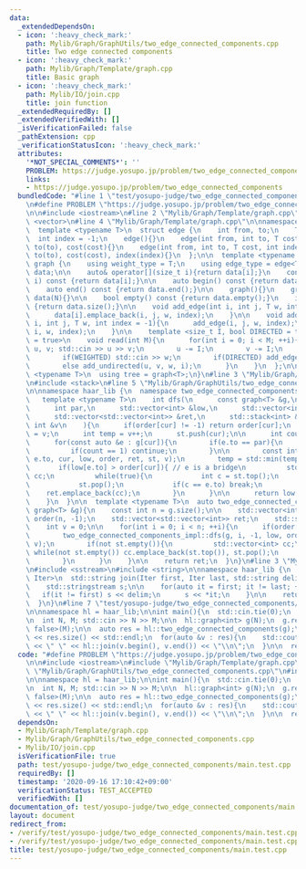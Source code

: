 ```yaml
---
data:
  _extendedDependsOn:
  - icon: ':heavy_check_mark:'
    path: Mylib/Graph/GraphUtils/two_edge_connected_components.cpp
    title: Two edge connected components
  - icon: ':heavy_check_mark:'
    path: Mylib/Graph/Template/graph.cpp
    title: Basic graph
  - icon: ':heavy_check_mark:'
    path: Mylib/IO/join.cpp
    title: join function
  _extendedRequiredBy: []
  _extendedVerifiedWith: []
  _isVerificationFailed: false
  _pathExtension: cpp
  _verificationStatusIcon: ':heavy_check_mark:'
  attributes:
    '*NOT_SPECIAL_COMMENTS*': ''
    PROBLEM: https://judge.yosupo.jp/problem/two_edge_connected_components
    links:
    - https://judge.yosupo.jp/problem/two_edge_connected_components
  bundledCode: "#line 1 \"test/yosupo-judge/two_edge_connected_components/main.test.cpp\"\
    \n#define PROBLEM \"https://judge.yosupo.jp/problem/two_edge_connected_components\"\
    \n\n#include <iostream>\n#line 2 \"Mylib/Graph/Template/graph.cpp\"\n#include\
    \ <vector>\n#line 4 \"Mylib/Graph/Template/graph.cpp\"\n\nnamespace haar_lib {\n\
    \  template <typename T>\n  struct edge {\n    int from, to;\n    T cost;\n  \
    \  int index = -1;\n    edge(){}\n    edge(int from, int to, T cost): from(from),\
    \ to(to), cost(cost){}\n    edge(int from, int to, T cost, int index): from(from),\
    \ to(to), cost(cost), index(index){}\n  };\n\n  template <typename T>\n  struct\
    \ graph {\n    using weight_type = T;\n    using edge_type = edge<T>;\n\n    std::vector<std::vector<edge<T>>>\
    \ data;\n\n    auto& operator[](size_t i){return data[i];}\n    const auto& operator[](size_t\
    \ i) const {return data[i];}\n\n    auto begin() const {return data.begin();}\n\
    \    auto end() const {return data.end();}\n\n    graph(){}\n    graph(int N):\
    \ data(N){}\n\n    bool empty() const {return data.empty();}\n    int size() const\
    \ {return data.size();}\n\n    void add_edge(int i, int j, T w, int index = -1){\n\
    \      data[i].emplace_back(i, j, w, index);\n    }\n\n    void add_undirected(int\
    \ i, int j, T w, int index = -1){\n      add_edge(i, j, w, index);\n      add_edge(j,\
    \ i, w, index);\n    }\n\n    template <size_t I, bool DIRECTED = true, bool WEIGHTED\
    \ = true>\n    void read(int M){\n      for(int i = 0; i < M; ++i){\n        int\
    \ u, v; std::cin >> u >> v;\n        u -= I;\n        v -= I;\n        T w = 1;\n\
    \        if(WEIGHTED) std::cin >> w;\n        if(DIRECTED) add_edge(u, v, w, i);\n\
    \        else add_undirected(u, v, w, i);\n      }\n    }\n  };\n\n  template\
    \ <typename T>\n  using tree = graph<T>;\n}\n#line 3 \"Mylib/Graph/GraphUtils/two_edge_connected_components.cpp\"\
    \n#include <stack>\n#line 5 \"Mylib/Graph/GraphUtils/two_edge_connected_components.cpp\"\
    \n\nnamespace haar_lib {\n  namespace two_edge_connected_components_impl {\n \
    \   template <typename T>\n    int dfs(\n      const graph<T> &g,\n      int cur,\n\
    \      int par,\n      std::vector<int> &low,\n      std::vector<int> &order,\n\
    \      std::vector<std::vector<int>> &ret,\n      std::stack<int> &st,\n     \
    \ int &v\n    ){\n      if(order[cur] != -1) return order[cur];\n      order[cur]\
    \ = v;\n      int temp = v++;\n      st.push(cur);\n\n      int count = 0;\n\n\
    \      for(const auto &e : g[cur]){\n        if(e.to == par){\n          ++count;\n\
    \          if(count == 1) continue;\n        }\n\n        const int t = dfs(g,\
    \ e.to, cur, low, order, ret, st, v);\n        temp = std::min(temp, t);\n\n \
    \       if(low[e.to] > order[cur]){ // e is a bridge\n          std::vector<int>\
    \ cc;\n          while(true){\n            int c = st.top();\n            cc.emplace_back(c);\n\
    \            st.pop();\n            if(c == e.to) break;\n          }\n      \
    \    ret.emplace_back(cc);\n        }\n      }\n\n      return low[cur] = temp;\n\
    \    }\n  }\n\n  template <typename T>\n  auto two_edge_connected_components(const\
    \ graph<T> &g){\n    const int n = g.size();\n\n    std::vector<int> low(n, -1),\
    \ order(n, -1);\n    std::vector<std::vector<int>> ret;\n    std::stack<int> st;\n\
    \    int v = 0;\n\n    for(int i = 0; i < n; ++i){\n      if(order[i] == -1){\n\
    \        two_edge_connected_components_impl::dfs(g, i, -1, low, order, ret, st,\
    \ v);\n        if(not st.empty()){\n          std::vector<int> cc;\n         \
    \ while(not st.empty()) cc.emplace_back(st.top()), st.pop();\n          ret.emplace_back(cc);\n\
    \        }\n      }\n    }\n\n    return ret;\n  }\n}\n#line 3 \"Mylib/IO/join.cpp\"\
    \n#include <sstream>\n#include <string>\n\nnamespace haar_lib {\n  template <typename\
    \ Iter>\n  std::string join(Iter first, Iter last, std::string delim = \" \"){\n\
    \    std::stringstream s;\n\n    for(auto it = first; it != last; ++it){\n   \
    \   if(it != first) s << delim;\n      s << *it;\n    }\n\n    return s.str();\n\
    \  }\n}\n#line 7 \"test/yosupo-judge/two_edge_connected_components/main.test.cpp\"\
    \n\nnamespace hl = haar_lib;\n\nint main(){\n  std::cin.tie(0);\n  std::ios::sync_with_stdio(false);\n\
    \n  int N, M; std::cin >> N >> M;\n\n  hl::graph<int> g(N);\n  g.read<0, false,\
    \ false>(M);\n\n  auto res = hl::two_edge_connected_components(g);\n\n  std::cout\
    \ << res.size() << std::endl;\n  for(auto &v : res){\n    std::cout << v.size()\
    \ << \" \" << hl::join(v.begin(), v.end()) << \"\\n\";\n  }\n\n  return 0;\n}\n"
  code: "#define PROBLEM \"https://judge.yosupo.jp/problem/two_edge_connected_components\"\
    \n\n#include <iostream>\n#include \"Mylib/Graph/Template/graph.cpp\"\n#include\
    \ \"Mylib/Graph/GraphUtils/two_edge_connected_components.cpp\"\n#include \"Mylib/IO/join.cpp\"\
    \n\nnamespace hl = haar_lib;\n\nint main(){\n  std::cin.tie(0);\n  std::ios::sync_with_stdio(false);\n\
    \n  int N, M; std::cin >> N >> M;\n\n  hl::graph<int> g(N);\n  g.read<0, false,\
    \ false>(M);\n\n  auto res = hl::two_edge_connected_components(g);\n\n  std::cout\
    \ << res.size() << std::endl;\n  for(auto &v : res){\n    std::cout << v.size()\
    \ << \" \" << hl::join(v.begin(), v.end()) << \"\\n\";\n  }\n\n  return 0;\n}\n"
  dependsOn:
  - Mylib/Graph/Template/graph.cpp
  - Mylib/Graph/GraphUtils/two_edge_connected_components.cpp
  - Mylib/IO/join.cpp
  isVerificationFile: true
  path: test/yosupo-judge/two_edge_connected_components/main.test.cpp
  requiredBy: []
  timestamp: '2020-09-16 17:10:42+09:00'
  verificationStatus: TEST_ACCEPTED
  verifiedWith: []
documentation_of: test/yosupo-judge/two_edge_connected_components/main.test.cpp
layout: document
redirect_from:
- /verify/test/yosupo-judge/two_edge_connected_components/main.test.cpp
- /verify/test/yosupo-judge/two_edge_connected_components/main.test.cpp.html
title: test/yosupo-judge/two_edge_connected_components/main.test.cpp
---
```

